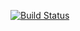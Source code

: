 [![Build Status](https://api.travis-ci.com/wyrghen/flask-testdriven-app.svg?branch=master)](https://api.travis-ci.com/wyrghen/flask-testdriven-app)

